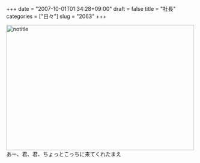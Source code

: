 +++
date = "2007-10-01T01:34:28+09:00"
draft = false
title = "社長"
categories = ["日々"]
slug = "2063"
+++

<a href="http://www.flickr.com/photos/h-b-k-r/1464115876/" title="Photo Sharing"><img src="http://farm2.static.flickr.com/1356/1464115876_0b8295067e.jpg" width="500" height="334" alt="notitle" /></a>
あー、君、君、ちょっとこっちに来てくれたまえ
